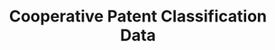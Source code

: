 ---
bigquery: https://console.cloud.google.com/bigquery?p=patents-public-data&d=cpc&page=dataset
citation: '“Cooperative Patent Classification” by the EPO and USPTO, for public use. '
contributors: EPO, USPTO
cost: None
description: Cooperative Patent Classification Data contains the scheme and definitions
  of the Cooperative Patent Classification system for classifying patent documents.
  The CPC is the result of a partnership between the EPO and the USPTO in their joint
  effort to develop a common, internationally compatible classification system for
  technical documents, in particular patent publications, which will be used by both
  offices in the patent granting process
documentation: https://www.cooperativepatentclassification.org/cpcSchemeAndDefinitions
last_edit: Mon, 04 Apr 2022 19:07:06 GMT
location: https://www.cooperativepatentclassification.org/index
maintained_by: USPTO, EPO
schema_fields: '[''notAllocatable'', ''applicationReferences'', ''child_groups'',
  ''limitingReferences'', ''ipc_concordant'', ''application_references'', ''glossary'',
  ''limiting_references'', ''parents'', ''children'', ''not_allocatable'', ''synonyms'',
  ''title_full'', ''status'', ''childGroups'', ''titlePart'', ''informativeReferences'',
  ''dateRevised'', ''breakdownCode'', ''symbol'', ''residualReferences'', ''ipcConcordant'',
  ''date_revised'', ''additional_only'', ''titleFull'', ''sizeCache'', ''definition'',
  ''residual_references'', ''informative_references'', ''breakdown_code'', ''level'',
  ''title_part'']'
shortname: cooperative_patent_classification
tags:
- patents
- science
title: Cooperative Patent Classification Data
uuid: 984374a7-16e9-4b35-9445-458daceb01bf
---